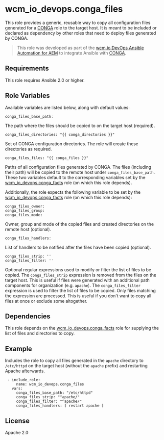# wcm_io_devops.conga_files

This role provides a generic, reusable way to copy all configuration files generated for a [CONGA](http://devops.wcm.io/conga/) role to the target host. It is meant to be included or declared as dependency by other roles that need to deploy files generated by CONGA.

> This role was developed as part of the
> [wcm.io DevOps Ansible Automation for AEM](http://devops.wcm.io/ansible-aem/)
> to integrate Ansible with
> [CONGA](http://devops.wcm.io/conga/).

## Requirements

This role requires Ansible 2.0 or higher.

## Role Variables

Available variables are listed below, along with default values:

	conga_files_base_path:

The path where the files should be copied to on the target host (required).

	conga_files_directories: "{{ conga_directories }}"

Set of CONGA configuration directories. The role will create these directories as required.

	conga_files_files: "{{ conga_files }}" 

Paths of all configuration files generated by CONGA. The files (including their path) will be copied to the remote host under `conga_files_base_path`.
These two variables default to the corresponding variables set by the [wcm_io_devops.conga_facts](https://github.com/wcm-io-devops/ansible-conga-facts) role (on which this role depends).
	
Additionally, the role expects the following variable to be set by the [wcm_io_devops.conga_facts](https://github.com/wcm-io-devops/ansible-conga-facts) role (on which this role depends):
	
	conga_files_owner:
	conga_files_group:
	conga_files_mode:

Owner, group and mode of the copied files and created directories on the remote host (optional).

	conga_files_handlers:

List of handlers to be notified after the files have been copied (optional).

	conga_files_strip: ''
	conga_files_filter: ''

Optional regular expressions used to modify or filter the list of files to be copied.
The `conga_files_strip` expression is removed from the files on the target host. This is useful if files were generated with an additional path components for organization (e.g. `apache`).
The `conga_files_filter` expression is used to filter the list of files to be copied. Only files matching the expression are processed. This is useful if you don't want to copy all files at once or exclude some altogether.

## Dependencies

This role depends on the [wcm_io_devops.conga_facts](https://github.com/wcm-io-devops/ansible-conga-facts) role for supplying the list of files and directories to copy.

## Example

Includes the role to copy all files generated in the `apache` directory to  `/etc/httpd` on the target host (without the `apache` prefix) and restarting Apache afterwards.

	 - include_role:
	     name: wcm_io_devops.conga_files
	   vars:
	     conga_files_base_path: "/etc/httpd"
	     conga_files_strip: "^apache/"
	     conga_files_filter: "^apache/"
	     conga_files_handlers: [ restart apache ]

## License

Apache 2.0
